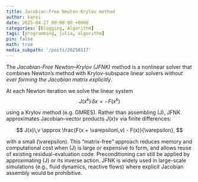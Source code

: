```yaml
---
title: Jacobian-Free Newton-Krylov method
author: karei
date: 2025-04-27 00:00:00 +0000
categories: [Blogging, Algorithm]
tags: [programming, julia, algorithm]
pin: false
math: true
media_subpath: '/posts/20250117'
---
```


The *Jacobian-Free Newton–Krylov (JFNK)* method is a nonlinear solver that combines Newton’s method with Krylov-subspace linear solvers *without ever forming the Jacobian matrix explicitly*.

At each Newton iteration we solve the linear system
$$
J(x^k)\,\delta x = -F(x^k)
$$

using a Krylov method (e.g. GMRES). Rather than assembling \(J\), JFNK approximates Jacobian–vector products $J(x)v$ via finite differences:

$$
J(x)\,v \approx \frac{F(x + \varepsilon\,v) - F(x)}{\varepsilon},
$$

with a small \(\varepsilon\). This “matrix-free” approach reduces memory and computational cost when \(J\) is large or expensive to form, and allows reuse of existing residual-evaluation code. Preconditioning can still be applied by approximating \(J\) or its inverse action. JFNK is widely used in large-scale simulations (e.g., fluid dynamics, reactive flows) where explicit Jacobian assembly would be prohibitive.